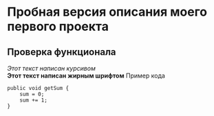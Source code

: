# Пробная версия описания моего первого проекта

## Проверка функционала

_Этот текст написан курсивом_  
**Этот текст написан жирным шрифтом** 
Пример кода
```
public void getSum {
    sum = 0;
    sum += 1;
}
```